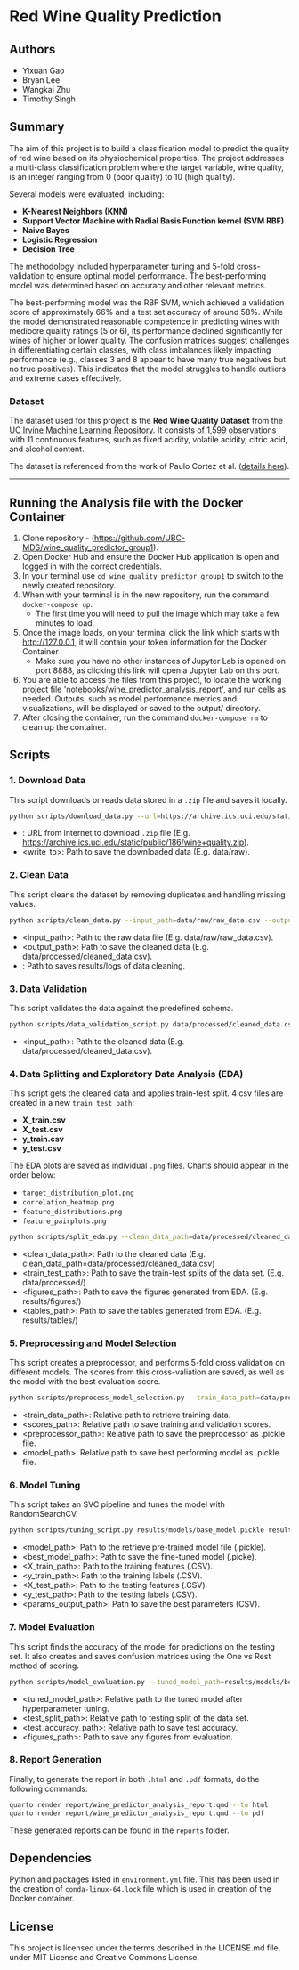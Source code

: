 # Red Wine Quality Prediction

## Authors
- Yixuan Gao  
- Bryan Lee  
- Wangkai Zhu  
- Timothy Singh  

## Summary
The aim of this project is to build a classification model to predict the quality of red wine based on its physiochemical properties. The project addresses a multi-class classification problem where the target variable, wine quality, is an integer ranging from 0 (poor quality) to 10 (high quality).  

Several models were evaluated, including:
- **K-Nearest Neighbors (KNN)**  
- **Support Vector Machine with Radial Basis Function kernel (SVM RBF)**
- **Naive Bayes**
- **Logistic Regression**  
- **Decision Tree**

The methodology included hyperparameter tuning and 5-fold cross-validation to ensure optimal model performance. The best-performing model was determined based on accuracy and other relevant metrics.  

The best-performing model was the RBF SVM, which achieved a validation score of approximately 66% and a test set accuracy of around 58%. While the model demonstrated reasonable competence in predicting wines with mediocre quality ratings (5 or 6), its performance declined significantly for wines of higher or lower quality. The confusion matrices suggest challenges in differentiating certain classes, with class imbalances likely impacting performance (e.g., classes 3 and 8 appear to have many true negatives but no true positives). This indicates that the model struggles to handle outliers and extreme cases effectively.

### Dataset
The dataset used for this project is the **Red Wine Quality Dataset** from the [UC Irvine Machine Learning Repository](https://archive.ics.uci.edu/dataset/186/wine+quality). It consists of 1,599 observations with 11 continuous features, such as fixed acidity, volatile acidity, citric acid, and alcohol content.  

The dataset is referenced from the work of Paulo Cortez et al. ([details here](http://www3.dsi.uminho.pt/pcortez/wine/)).

---
## Running the Analysis file with the Docker Container
1. Clone repository - (https://github.com/UBC-MDS/wine_quality_predictor_group1).
2. Open Docker Hub and ensure the Docker Hub application is open and logged in with the correct credentials.
3. In your terminal use `cd wine_quality_predictor_group1` to switch to the newly created repository.
4. When with your terminal is in the new repository, run the command `docker-compose up`. 
    - The first time you will need to pull the image which may take a few minutes to load. 
5. Once the image loads, on your terminal click the link which starts with http://127.0.0.1, it will contain your token information for the Docker Container
    - Make sure you have no other instances of Jupyter Lab is opened on port 8888, as clicking this link will open a Jupyter Lab on this port.
6. You are able to access the files from this project, to locate the working project file 'notebooks/wine_predictor_analysis_report', and run cells as needed. Outputs, such as model performance metrics and visualizations, will be displayed or saved to the output/ directory.
7. After closing the container, run the command `docker-compose rm` to clean up the container.


## Scripts
### 1. Download Data
This script downloads or reads data stored in a `.zip` file and saves it locally.
```bash
python scripts/download_data.py --url=https://archive.ics.uci.edu/static/public/186/wine+quality.zip --write_to=data/raw/
```
- <url>: URL from internet to download `.zip` file (E.g. https://archive.ics.uci.edu/static/public/186/wine+quality.zip).
- <write_to>: Path to save the downloaded data (E.g. data/raw).


### 2. Clean Data
This script cleans the dataset by removing duplicates and handling missing values.
```bash
python scripts/clean_data.py --input_path=data/raw/raw_data.csv --output_path=data/processed/cleaned_data.csv --log_path=results/tables/
```
- <input_path>: Path to the raw data file (E.g. data/raw/raw_data.csv).
- <output_path>: Path to save the cleaned data (E.g. data/processed/cleaned_data.csv).
- <log-path>: Path to saves results/logs of data cleaning.


### 3. Data Validation
This script validates the data against the predefined schema.
```bash
python scripts/data_validation_script.py data/processed/cleaned_data.csv
```
- <input_path>: Path to the cleaned data (E.g. data/processed/cleaned_data.csv).


### 4. Data Splitting and Exploratory Data Analysis (EDA)
This script gets the cleaned data and applies train-test split.
4 csv files are created in a new `train_test_path`:
 - **X_train.csv**
 - **X_test.csv**
 - **y_train.csv**
 - **y_test.csv**

The EDA plots are saved as individual `.png` files. Charts should appear in the order below:
* `target_distribution_plot.png`
* `correlation_heatmap.png`
* `feature_distributions.png`
* `feature_pairplots.png`
```bash
python scripts/split_eda.py --clean_data_path=data/processed/cleaned_data.csv --train_test_path=data/processed/ --figures_path=results/figures/ --tables_path=results/tables/
```

- <clean_data_path>: Path to the cleaned data (E.g. clean_data_path=data/processed/cleaned_data.csv)
- <train_test_path>: Path to save the train-test splits of the data set. (E.g. data/processed/)
- <figures_path>: Path to save the figures generated from EDA. (E.g. results/figures/)
- <tables_path>: Path to save the tables generated from EDA. (E.g. results/tables/)

### 5. Preprocessing and Model Selection
This script creates a preprocessor, and performs 5-fold cross validation on different models. 
The scores from this cross-valiation are saved, as well as the model with the best evaluation score.
```bash
python scripts/preprocess_model_selection.py --train_data_path=data/processed/ --scores_path=results/tables/ --preprocessor_path=results/models/ --model_path=results/models/
```
- <train_data_path>: Relative path to retrieve training data.
- <scores_path>: Relative path to save training and validation scores.
- <preprocessor_path>: Relative path to save the preprocessor as .pickle file.
- <model_path>: Relative path to save best performing model as .pickle file.

### 6. Model Tuning
This script takes an SVC pipeline and tunes the model with RandomSearchCV.
```bash
python scripts/tuning_script.py results/models/base_model.pickle results/models/best_model.pickle data/processed/X_train.csv data/processed/y_train.csv data/processed/X_test.csv data/processed/y_test.csv results/tables/best_params.csv
```
- <model_path>: Path to the retrieve pre-trained model file (.pickle).
- <best_model_path>: Path to save the fine-tuned model (.picke).
- <X_train_path>: Path to the training features (.CSV).
- <y_train_path>: Path to the training labels (.CSV).
- <X_test_path>: Path to the testing features (.CSV).
- <y_test_path>: Path to the testing labels (.CSV).
- <params_output_path>: Path to save the best parameters (CSV).

### 7. Model Evaluation
This script finds the accuracy of the model for predictions on the testing set.
It also creates and saves confusion matrices using the One vs Rest method of scoring.
```bash
python scripts/model_evaluation.py --tuned_model_path=results/models/best_model.pickle --test_split_path=data/processed/ --test_accuracy_path=results/tables/ --figures_path=results/figures/
```
- <tuned_model_path>: Relative path to the tuned model after hyperparameter tuning.
- <test_split_path>: Relative path to testing split of the data set.
- <test_accuracy_path>: Relative path to save test accuracy.
- <figures_path>: Path to save any figures from evaluation.

### 8. Report Generation

Finally, to generate the report in both `.html` and `.pdf` formats, do the following commands:

```bash
quarto render report/wine_predictor_analysis_report.qmd --to html
quarto render report/wine_predictor_analysis_report.qmd --to pdf
```
These generated reports can be found in the `reports` folder.

## Dependencies
Python and packages listed in `environment.yml` file. This has been used in the creation of `conda-linux-64.lock` file which is used in creation of the Docker container.

## License
This project is licensed under the terms described in the LICENSE.md file, under MIT License and Creative Commons License. 
